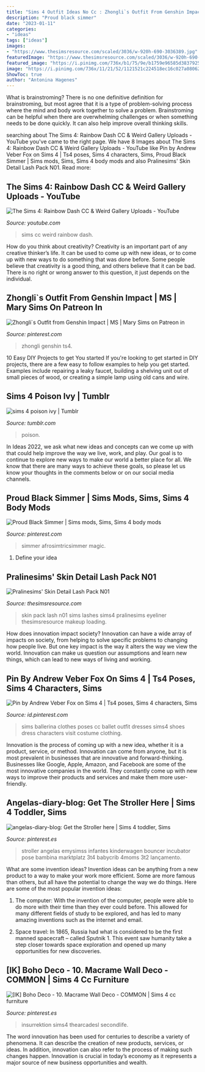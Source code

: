 ```yaml
---
title: "Sims 4 Outfit Ideas No Cc : Zhongli`s Outfit From Genshin Impact"
description: "Proud black simmer"
date: "2023-01-11"
categories:
- "ideas"
tags: ["ideas"]
images:
- "https://www.thesimsresource.com/scaled/3036/w-920h-690-3036389.jpg"
featuredImage: "https://www.thesimsresource.com/scaled/3036/w-920h-690-3036389.jpg"
featured_image: "https://i.pinimg.com/736x/b1/75/9e/b1759e96585d3837925aeae8306a0232.jpg"
image: "https://i.pinimg.com/736x/11/21/52/1121521c224518ec16c027a08062b195.jpg"
ShowToc: true
author: "Antonina Hagenes"
---
```



What is brainstroming?
There is no one definitive definition for brainstroming, but most agree that it is a type of problem-solving process where the mind and body work together to solve a problem. Brainstroming can be helpful when there are overwhelming challenges or when something needs to be done quickly. It can also help improve overall thinking skills.

	

		
searching about The Sims 4: Rainbow Dash CC &amp; Weird Gallery Uploads - YouTube you've came to the right page. We have 8 Images about The Sims 4: Rainbow Dash CC &amp; Weird Gallery Uploads - YouTube like Pin by Andrew Veber Fox on Sims 4 | Ts4 poses, Sims 4 characters, Sims, Proud Black Simmer | Sims mods, Sims, Sims 4 body mods and also Pralinesims&#039; Skin Detail Lash Pack N01. Read more:
		
    
## The Sims 4: Rainbow Dash CC &amp; Weird Gallery Uploads - YouTube

<img loading=lazy src="https://i.ytimg.com/vi/FoEa0UTzuNw/hqdefault.jpg" onerror="this.onerror=null;this.src='https://tse3.mm.bing.net/th?id=OIP.5HP7ruJh3olipL73KMeULQHaFj&amp;pid=15.1';" alt="The Sims 4: Rainbow Dash CC &amp; Weird Gallery Uploads - YouTube">

_Source: youtube.com_

>sims cc weird rainbow dash. 

	

How do you think about creativity?
Creativity is an important part of any creative thinker’s life. It can be used to come up with new ideas, or to come up with new ways to do something that was done before. Some people believe that creativity is a good thing, and others believe that it can be bad. There is no right or wrong answer to this question, it just depends on the individual.

    
## Zhongli`s Outfit From Genshin Impact | MS | Mary Sims On Patreon In

<img loading=lazy src="https://i.pinimg.com/736x/11/21/52/1121521c224518ec16c027a08062b195.jpg" onerror="this.onerror=null;this.src='https://tse3.mm.bing.net/th?id=OIP.LE1PbLnSzNJnSeP7A59NLwHaIa&amp;pid=15.1';" alt="Zhongli`s Outfit from Genshin Impact | MS | Mary Sims on Patreon in">

_Source: pinterest.com_

>zhongli genshin ts4. 

	

10 Easy DIY Projects to get You started
If you're looking to get started in DIY projects, there are a few easy to follow examples to help you get started. Examples include repairing a leaky faucet, building a shelving unit out of small pieces of wood, or creating a simple lamp using old cans and wire.

    
## Sims 4 Poison Ivy | Tumblr

<img loading=lazy src="https://64.media.tumblr.com/f518865d03d6b89f0b8fda6210473d6c/tumblr_ooylp7qdNH1w4phqoo2_500.png" onerror="this.onerror=null;this.src='https://tse1.mm.bing.net/th?id=OIP.bRo3LMMGpKq0yNUuneC9vAHaHa&amp;pid=15.1';" alt="sims 4 poison ivy | Tumblr">

_Source: tumblr.com_

>poison. 

	

In Ideas 2022, we ask what new ideas and concepts can we come up with that could help improve the way we live, work, and play. Our goal is to continue to explore new ways to make our world a better place for all. We know that there are many ways to achieve these goals, so please let us know your thoughts in the comments below or on our social media channels.

    
## Proud Black Simmer | Sims Mods, Sims, Sims 4 Body Mods

<img loading=lazy src="https://i.pinimg.com/736x/db/04/47/db0447fb20f94548fa326d545356244f.jpg" onerror="this.onerror=null;this.src='https://tse1.mm.bing.net/th?id=OIP.4VTeFABBcpQJzfmtvf1PnQHaID&amp;pid=15.1';" alt="Proud Black Simmer | Sims mods, Sims, Sims 4 body mods">

_Source: pinterest.com_

>simmer afrosimtricsimmer magic. 

	

1. Define your idea

    
## Pralinesims&#039; Skin Detail Lash Pack N01

<img loading=lazy src="https://www.thesimsresource.com/scaled/3036/w-920h-690-3036389.jpg" onerror="this.onerror=null;this.src='https://tse2.mm.bing.net/th?id=OIP.QLo9tUwGORW-c-pieAQ4iwHaFj&amp;pid=15.1';" alt="Pralinesims&#039; Skin Detail Lash Pack N01">

_Source: thesimsresource.com_

>skin pack lash n01 sims lashes sims4 pralinesims eyeliner thesimsresource makeup loading. 

	

How does innovation impact society?
Innovation can have a wide array of impacts on society, from helping to solve specific problems to changing how people live. But one key impact is the way it alters the way we view the world. Innovation can make us question our assumptions and learn new things, which can lead to new ways of living and working.

    
## Pin By Andrew Veber Fox On Sims 4 | Ts4 Poses, Sims 4 Characters, Sims

<img loading=lazy src="https://i.pinimg.com/736x/b1/75/9e/b1759e96585d3837925aeae8306a0232.jpg" onerror="this.onerror=null;this.src='https://tse4.mm.bing.net/th?id=OIP.v1E-I_G8apfG-gRU55zUUQHaM3&amp;pid=15.1';" alt="Pin by Andrew Veber Fox on Sims 4 | Ts4 poses, Sims 4 characters, Sims">

_Source: id.pinterest.com_

>sims ballerina clothes poses cc ballet outfit dresses sims4 shoes dress characters visit costume clothing. 

	

Innovation is the process of coming up with a new idea, whether it is a product, service, or method. Innovation can come from anyone, but it is most prevalent in businesses that are innovative and forward-thinking. Businesses like Google, Apple, Amazon, and Facebook are some of the most innovative companies in the world. They constantly come up with new ways to improve their products and services and make them more user-friendly.

    
## Angelas-diary-blog: Get The Stroller Here | Sims 4 Toddler, Sims

<img loading=lazy src="https://i.pinimg.com/736x/06/f4/8c/06f48c659268aaf12ef7629a041b787c.jpg" onerror="this.onerror=null;this.src='https://tse4.mm.bing.net/th?id=OIP._6xgV5OOZ3oARCGBN8fHjQHaGh&amp;pid=15.1';" alt="angelas-diary-blog: Get the Stroller here | Sims 4 toddler, Sims">

_Source: pinterest.es_

>stroller angelas emysimss infantes kinderwagen bouncer incubator pose bambina marktplatz 3t4 babycrib 4moms 3t2 lançamento. 

	

What are some invention ideas?
Invention ideas can be anything from a new product to a way to make your work more efficient. Some are more famous than others, but all have the potential to change the way we do things. Here are some of the most popular invention ideas: 
1) The computer: With the invention of the computer, people were able to do more with their time than they ever could before. This allowed for many different fields of study to be explored, and has led to many amazing inventions such as the internet and email.

2) Space travel: In 1865, Russia had what is considered to be the first manned spacecraft – called Sputnik 1. This event saw humanity take a step closer towards space exploration and opened up many opportunities for new discoveries.

    
## [IK] Boho Deco - 10. Macrame Wall Deco - COMMON | Sims 4 Cc Furniture

<img loading=lazy src="https://i.pinimg.com/736x/5c/ab/54/5cab547e61d2a70faa5d8149e103357f.jpg" onerror="this.onerror=null;this.src='https://tse2.mm.bing.net/th?id=OIP.nwYr0ay1XxiGOoEGk-nfmgHaHa&amp;pid=15.1';" alt="[IK] Boho Deco - 10. Macrame Wall Deco - COMMON | Sims 4 cc furniture">

_Source: pinterest.es_

>insurrektion sims4 thearcadesl secondlife. 

	

The word innovation has been used for centuries to describe a variety of phenomena. It can describe the creation of new products, services, or ideas. In addition, innovation can also refer to the process of making such changes happen. Innovation is crucial in today’s economy as it represents a major source of new business opportunities and wealth.

